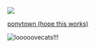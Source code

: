 ![](https://komarev.com/ghpvc/?username=NOISEPREACHER&color=690000&label=BLOOD-OF-MORTALS-I'VE-SUCKED&style=plastic)

[ponytown (hope this works)](https://rentry.co/iwannawannawannawannawannaseethelight)

![looooovecats!!!]([https://files.catbox.moe/5797m3.gif])
